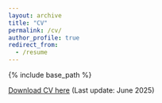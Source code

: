 ```yaml
---
layout: archive
title: "CV"
permalink: /cv/
author_profile: true
redirect_from:
  - /resume
---
```


{% include base_path %}

[Download CV here](https://drive.google.com/file/d/1Ba6rrV7ACBj6T3cjWHdxxoTNcL-5dPlQ/view?usp=sharing) (Last update: June 2025)
